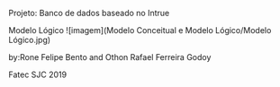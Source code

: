 Projeto: Banco de dados baseado no Intrue

Modelo Lógico
![imagem](Modelo Conceitual e Modelo Lógico/Modelo Lógico.jpg)

by:Rone Felipe Bento
and Othon Rafael Ferreira Godoy

Fatec SJC 2019
